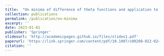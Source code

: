 ```yaml
---
title:  "On minima of difference of theta functions and application to hexagonal crystallization"
collection: publications
permalink: /publication/on-minima
excerpt: ''
date: 2023-01-01
publisher: 'Springer'
slidesurl: 'http://academicpages.github.io/files/slides1.pdf'
paperurl: 'https://link.springer.com/content/pdf/10.1007/s00208-022-02476-8.pdf'
citation: ''
---
```


